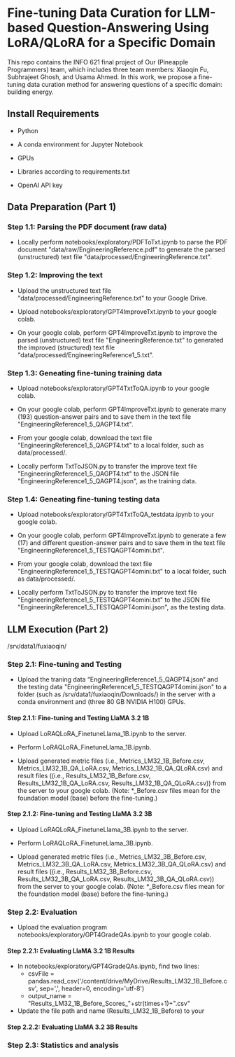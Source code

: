# Fine-tuning Data Curation for LLM-based Question-Answering Using LoRA/QLoRA for a Specific Domain

This repo contains the INFO 621 final project of Our (Pineapple Programmers) team, which includes three team members: Xiaoqin Fu, Subhrajeet Ghosh, and Usama Ahmed. In this work, we propose a fine-tuning data curation method for answering questions of a specific domain: building energy.

## Install Requirements
  * Python
  
  * A conda environment for Jupyter Notebook  
  
  * GPUs  
  
  * Libraries according to requirements.txt
  
  * OpenAI API key
  
## Data Preparation (Part 1)

### Step 1.1: Parsing the PDF document (raw data)

- Locally perform notebooks/exploratory/PDFToTxt.ipynb to parse the PDF document "data/raw/EngineeringReference.pdf" to generate the parsed (unstructured) text file "data/processed/EngineeringReference.txt". 
 
### Step 1.2: Improving the text

- Upload the unstructured text file "data/processed/EngineeringReference.txt" to your Google Drive.

- Upload notebooks/exploratory/GPT4ImproveTxt.ipynb to your google colab.

- On your google colab, perform GPT4ImproveTxt.ipynb to improve the parsed (unstructured) text file "EngineeringReference.txt" to generated the improved (structured) text file "data/processed/EngineeringReference1_5.txt".

### Step 1.3: Geneating fine-tuning training data

- Upload notebooks/exploratory/GPT4TxtToQA.ipynb to your google colab.

- On your google colab, perform GPT4ImproveTxt.ipynb to generate many (193) question-answer pairs and to save them in the text file "EngineeringReference1_5_QAGPT4.txt".

- From your google colab, download the text file "EngineeringReference1_5_QAGPT4.txt" to a local folder, such as data/processed/.

- Locally perform TxtToJSON.py to transfer the improve text file "EngineeringReference1_5_QAGPT4.txt" to the JSON file "EngineeringReference1_5_QAGPT4.json", as the training data.

### Step 1.4: Geneating fine-tuning testing data

- Upload notebooks/exploratory/GPT4TxtToQA_testdata.ipynb to your google colab.

- On your google colab, perform GPT4ImproveTxt.ipynb to generate a few (17) and different question-answer pairs and to save them in the text file "EngineeringReference1_5_TESTQAGPT4omini.txt".

- From your google colab, download the text file "EngineeringReference1_5_TESTQAGPT4omini.txt" to a local folder, such as data/processed/.

- Locally perform TxtToJSON.py to transfer the improve text file "EngineeringReference1_5_TESTQAGPT4omini.txt" to the JSON file "EngineeringReference1_5_TESTQAGPT4omini.json", as the testing data.

## LLM Execution (Part 2)

/srv/data1/fuxiaoqin/

### Step 2.1: Fine-tuning and Testing 

- Upload the traning data “EngineeringReference1_5_QAGPT4.json“ and the testing data "EngineeringReference1_5_TESTQAGPT4omini.json" to a folder (such as /srv/data1/fuxiaoqin/Downloads/) in the server with a conda environment and (three 80 GB NVIDIA H100) GPUs.

#### Step 2.1.1: Fine-tuning and Testing LlaMA 3.2 1B

- Upload LoRAQLoRA_FinetuneLlama_1B.ipynb to the server.

- Perform LoRAQLoRA_FinetuneLlama_1B.ipynb.

- Upload generated metric files (i.e., Metrics_LM32_1B_Before.csv, Metrics_LM32_1B_QA_LoRA.csv, Metrics_LM32_1B_QA_QLoRA.csv) and result files ((i.e., Results_LM32_1B_Before.csv, Results_LM32_1B_QA_LoRA.csv, Results_LM32_1B_QA_QLoRA.csv)) from the server to your google colab.
(Note: *_Before.csv files mean for the foundation model (base) before the fine-tuning.)

#### Step 2.1.2: Fine-tuning and Testing LlaMA 3.2 3B

- Upload LoRAQLoRA_FinetuneLlama_3B.ipynb to the server.

- Perform LoRAQLoRA_FinetuneLlama_3B.ipynb.

- Upload generated metric files (i.e., Metrics_LM32_3B_Before.csv, Metrics_LM32_3B_QA_LoRA.csv, Metrics_LM32_3B_QA_QLoRA.csv) and result files ((i.e., Results_LM32_3B_Before.csv, Results_LM32_3B_QA_LoRA.csv, Results_LM32_3B_QA_QLoRA.csv)) from the server to your google colab.
(Note: *_Before.csv files mean for the foundation model (base) before the fine-tuning.)

### Step 2.2: Evaluation

- Upload the evaluation program notebooks/exploratory/GPT4GradeQAs.ipynb to your google colab.

#### Step 2.2.1: Evaluating LlaMA 3.2 1B Results

- In notebooks/exploratory/GPT4GradeQAs.ipynb, find two lines:
  + csvFile = pandas.read_csv('/content/drive/MyDrive/Results_LM32_1B_Before.csv', sep=',', header=0, encoding='utf-8')
  + output_name = "Results_LM32_1B_Before_Scores_"+str(times+1)+".csv"
- Update the file path and name (Results_LM32_1B_Before) to your 

#### Step 2.2.2: Evaluating LlaMA 3.2 3B Results

### Step 2.3: Statistics and analysis

